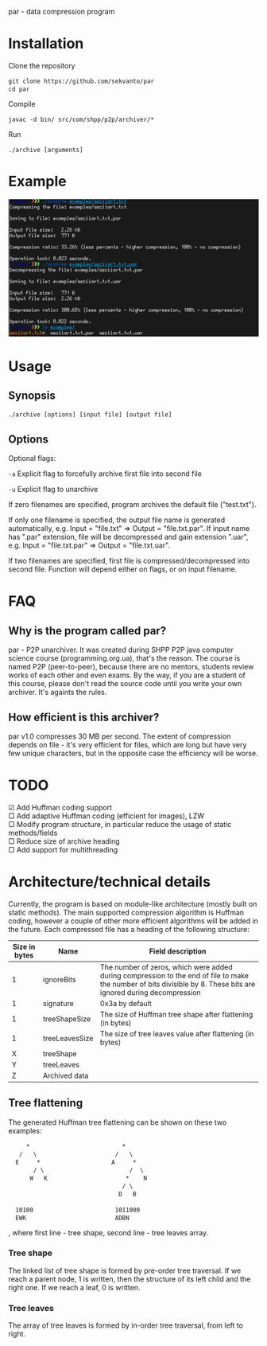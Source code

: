 par - data compression program

# Installation

Clone the repository
```
git clone https://github.com/sekvanto/par
cd par
```
Compile
```
javac -d bin/ src/com/shpp/p2p/archiver/*
```
Run
```
./archive [arguments]
```

# Example

![example](examples/example.png)

# Usage

## Synopsis

```
./archive [options] [input file] [output file]
```

## Options

Optional flags:

`-a` Explicit flag to forcefully archive first file into second file

`-u` Explicit flag to unarchive


If zero filenames are specified, program archives the default file ("test.txt").

If only one filename is specified, the output file name is generated automatically, e.g. Input = "file.txt" => Output = "file.txt.par". If input name has ".par" extension, file will be decompressed and gain extension ".uar", e.g. Input = "file.txt.par" => Output = "file.txt.uar".

If two filenames are specified, first file is compressed/decompressed into second file. Function will depend either on flags, or on input filename.

# FAQ

## Why is the program called par?

par - P2P unarchiver. It was created during SHPP P2P java computer science course (programming.org.ua), that's the reason. The course is named P2P (peer-to-peer), because there are no mentors, students review works of each other and even exams. By the way, if you are a student of this course, please don't read the source code until you write your own archiver. It's againts the rules.

## How efficient is this archiver?

par v1.0 compresses 30 MB per second. The extent of compression depends on file - it's very efficient for files, which are long but have very few unique characters, but in the opposite case the efficiency will be worse.

# TODO

☑  Add Huffman coding support\
▢  Add adaptive Huffman coding (efficient for images), LZW\
▢  Modify program structure, in particular reduce the usage of static methods/fields\
▢  Reduce size of archive heading\
▢  Add support for multithreading

# Architecture/technical details

Currently, the program is based on module-like architecture (mostly built on static methods). The main supported compression algorithm is Huffman coding, however a couple of other more efficient algorithms will be added in the future. Each compressed file has a heading of the following structure:

| Size in bytes | Name | Field description |
| --- | --- | --- |
| 1 | ignoreBits | The number of zeros, which were added during compression to the end of file to make the number of bits divisible by 8. These bits are ignored during decompression |
| 1 | signature | 0x3a by default
| 1 | treeShapeSize | The size of Huffman tree shape after flattening (in bytes)
| 1 | treeLeavesSize | The size of tree leaves value after flattening (in bytes)
| X | treeShape
| Y | treeLeaves
| Z | Archived data

## Tree flattening

The generated Huffman tree flattening can be shown on these two examples:

```
     *                          *
   /   \                      /   \
  E     *                    A     *
       / \                        /  \
      W   K                      *    N
                                / \
                               D   B

  10100                       1011000
  EWK                         ADBN
```

, where first line - tree shape, second line - tree leaves array.

### Tree shape

The linked list of tree shape is formed by pre-order tree traversal. If we reach a parent node, 1 is written, then the structure of its left child and the right one. If we reach a leaf, 0 is written.

### Tree leaves

The array of tree leaves is formed by in-order tree traversal, from left to right.
